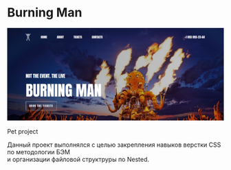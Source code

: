 
# Burning Man #

<img alt='Preview' src='images/Screen.png' width="700">

Pet project

Данный проект выполнялся c целью закрепления навыков верстки CSS
по методологии БЭМ <br> и организации файловой структруры по Nested.
